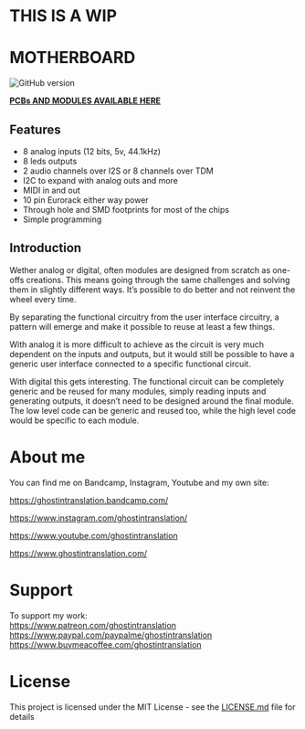 # THIS IS A WIP

# MOTHERBOARD

![GitHub version](https://img.shields.io/github/v/release/ghostintranslation/motherboard.svg?include_prereleases)

**[PCBs AND MODULES AVAILABLE HERE](https://ghostintranslation.bandcamp.com/merch/)**

## Features

* 8 analog inputs (12 bits, 5v, 44.1kHz)
* 8 leds outputs
* 2 audio channels over I2S or 8 channels over TDM
* I2C to expand with analog outs and more
* MIDI in and out
* 10 pin Eurorack either way power
* Through hole and SMD footprints for most of the chips
* Simple programming

## Introduction

Wether analog or digital, often modules are designed from scratch as one-offs creations. This means going through the same challenges and solving them in slightly different ways. It’s possible to do better and not reinvent the wheel every time. 

By separating the functional circuitry from the user interface circuitry, a pattern will emerge and make it possible to reuse at least a few things. 

With analog it is more difficult to achieve as the circuit is very much dependent on the  inputs and outputs, but it would still be possible to have a generic user interface connected to a specific functional circuit. 

With digital this gets interesting. The functional circuit can be completely generic and be reused for many modules, simply reading inputs and generating outputs, it doesn’t need to be designed around the final module. The low level code can be generic and reused too, while the high level code would be specific to each module. 

# About me
You can find me on Bandcamp, Instagram, Youtube and my own site:

https://ghostintranslation.bandcamp.com/

https://www.instagram.com/ghostintranslation/

https://www.youtube.com/ghostintranslation

https://www.ghostintranslation.com/

# Support
To support my work:<br>
https://www.patreon.com/ghostintranslation
https://www.paypal.com/paypalme/ghostintranslation
https://www.buymeacoffee.com/ghostintranslation

# License

This project is licensed under the MIT License - see the [LICENSE.md](LICENSE.md) file for details